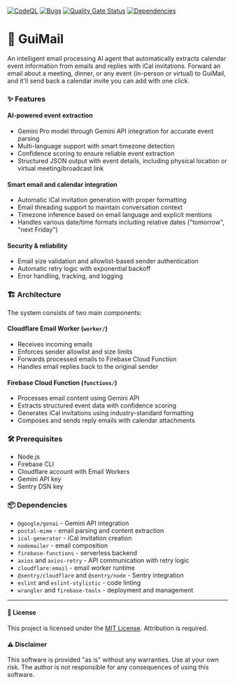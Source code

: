 [![CodeQL](https://github.com/guiruggiero/guimail/actions/workflows/github-code-scanning/codeql/badge.svg)](https://github.com/guiruggiero/guimail/actions/workflows/github-code-scanning/codeql)
[![Bugs](https://sonarcloud.io/api/project_badges/measure?project=guiruggiero_guimail&metric=bugs)](https://sonarcloud.io/summary/new_code?id=guiruggiero_guimail)
[![Quality Gate Status](https://sonarcloud.io/api/project_badges/measure?project=guiruggiero_guimail&metric=alert_status)](https://sonarcloud.io/summary/new_code?id=guiruggiero_guimail)
[![Dependencies](https://github.com/guiruggiero/guimail/actions/workflows/dependabot/dependabot-updates/badge.svg)](https://github.com/guiruggiero/guimail/actions/workflows/dependabot/dependabot-updates)

# 📧 GuiMail

An intelligent email processing AI agent that automatically extracts calendar event information from emails and replies with iCal invitations. Forward an email about a meeting, dinner, or any event (in-person or virtual) to GuiMail, and it'll send back a calendar invite you can add with one click.

### ✨ Features

#### AI-powered event extraction
- Gemini Pro model through Gemini API integration for accurate event parsing
- Multi-language support with smart timezone detection
- Confidence scoring to ensure reliable event extraction
- Structured JSON output with event details, including physical location or virtual meeting/broadcast link

#### Smart email and calendar integration
- Automatic iCal invitation generation with proper formatting
- Email threading support to maintain conversation context
- Timezone inference based on email language and explicit mentions
- Handles various date/time formats including relative dates ("tomorrow", "next Friday")

#### Security & reliability
- Email size validation and allowlist-based sender authentication
- Automatic retry logic with exponential backoff
- Error handling, tracking, and logging

### 🏗️ Architecture

The system consists of two main components:

#### Cloudflare Email Worker (`worker/`)
- Receives incoming emails
- Enforces sender allowlist and size limits
- Forwards processed emails to Firebase Cloud Function
- Handles email replies back to the original sender

#### Firebase Cloud Function (`functions/`)
- Processes email content using Gemini API
- Extracts structured event data with confidence scoring
- Generates iCal invitations using industry-standard formatting
- Composes and sends reply emails with calendar attachments

### 🛠️ Prerequisites
- Node.js
- Firebase CLI
- Cloudflare account with Email Workers
- Gemini API key
- Sentry DSN key

### 📦 Dependencies
- `@google/genai` - Gemini API integration
- `postal-mime` - email parsing and content extraction
- `ical-generator` - iCal invitation creation
- `nodemailer` - email composition
- `firebase-functions` - serverless backend
- `axios` and `axios-retry` - API communication with retry logic
- `cloudflare:email` - email worker runtime
- `@sentry/cloudflare` and `@sentry/node` - Sentry integration
- `eslint` and `eslint-stylistic` - code linting
- `wrangler` and `firebase-tools` - deployment and management

---

#### 📄 License
This project is licensed under the [MIT License](LICENSE). Attribution is required.

#### ⚠️ Disclaimer
This software is provided "as is" without any warranties. Use at your own risk. The author is not responsible for any consequences of using this software.

